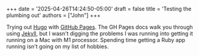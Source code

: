 +++
date = '2025-04-26T14:24:50-05:00'
draft = false
title = 'Testing the plumbing out'
authors = ["John"]
+++

Trying out [Hugo](https://gohugo.io) with [GitHub Pages](https://pages.github.com). The GH Pages docs walk you through using [Jekyll](https://jekyllrb.com), but I wasn't digging the problems I was running into getting it running on a Mac with M1 processor. Spending time getting a Ruby app running isn't going on my list of hobbies.
